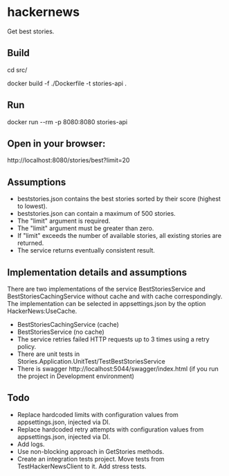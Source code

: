 # hackernews

Get best stories.

## Build
cd src/

docker build -f ./Dockerfile -t stories-api .

## Run
docker run --rm -p 8080:8080 stories-api

## Open in your browser:
http://localhost:8080/stories/best?limit=20

## Assumptions

* beststories.json contains the best stories sorted by their score (highest to lowest).
* beststories.json can contain a maximum of 500 stories.
* The "limit" argument is required.
* The "limit" argument must be greater than zero.
* If "limit" exceeds the number of available stories, all existing stories are returned.
* The service returns eventually consistent result.

## Implementation details and assumptions
There are two implementations of the service BestStoriesService and BestStoriesCachingService without cache and with cache correspondingly.
The implementation can be selected in appsettings.json by the option HackerNews:UseCache.

* BestStoriesCachingService (cache)
* BestStoriesService (no cache)
* The service retries failed HTTP requests up to 3 times using a retry policy.
* There are unit tests in Stories.Application.UnitTest/TestBestStoriesService
* There is swagger http://localhost:5044/swagger/index.html (if you run the project in Development environment)

## Todo
* Replace hardcoded limits with configuration values from appsettings.json, injected via DI.
* Replace hardcoded retry attempts with configuration values from appsettings.json, injected via DI.
* Add logs.
* Use non-blocking approach in GetStories methods.
* Create an integration tests project. Move tests from TestHackerNewsClient to it. Add stress tests.
